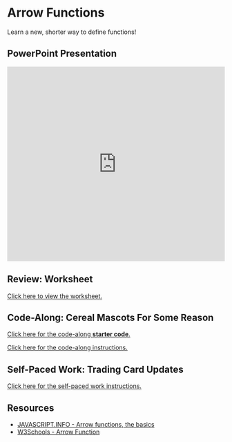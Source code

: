 # Arrow Functions
Learn a new, shorter way to define functions!

## PowerPoint Presentation
<iframe src='https://view.officeapps.live.com/op/embed.aspx?src=https://hylandtechclub.com/web-103/ArrowFunctions/ArrowFunctions.pptx' width='100%' height='450px' frameborder='0'></iframe>

## Review: Worksheet
[Click here to view the worksheet.](Worksheet.md)

## Code-Along: Cereal Mascots For Some Reason
[Click here for the code-along **starter code**.](https://replit.com/@HylandOutreach/CerealStart)

[Click here for the code-along instructions.](MascotsCodeAlong.md)

## Self-Paced Work: Trading Card Updates
[Click here for the self-paced work instructions.](SelfPacedWork.md)

## Resources
- [JAVASCRIPT.INFO - Arrow functions, the basics](https://javascript.info/arrow-functions-basics)
- [W3Schools - Arrow Function](https://www.w3schools.com/js/js_arrow_function.asp)

